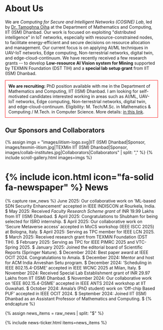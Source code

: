 ---
---

# About Us

We are _Computing for Secure and Intelligent Networks (COSINE) Lab_, led by [Dr. Tamoghna Ojha](https://people.iitism.ac.in/~tamoghnaojha/) at the Department of Mathematics and Computing, IIT (ISM) Dhanbad. Our work is focused on exploiting "distributed intelligence" in IoT networks, especially with resource-constrained nodes, to facilitate energy-efficient and secure decisions on resource allocation and management. Our current focus is on applying AI/ML techniques in UAV-IoT networks, Edge computing, Non-terrestrial networks, digital twin, and edge-cloud-continuum. We have recently received a few research grants -- to develop **Low-resource AI Vision system for Mining** supported by TEXMiN Foundation (DST TIH) and a **special lab setup grant** from IIT (ISM) Dhanbad. 


<div style="border: 1px solid red; padding: 10px;">
<b>We are recruiting:</b> PhD position available with me in the Department of Mathematics and Computing, IIT (ISM) Dhanbad. I am looking for self-motivated candidates interested working in areas such as AI/ML, UAV-IoT networks, Edge computing, Non-terrestrial networks, digital twin, and edge-cloud-continuum. Eligibility: M. Tech/M.Sc. in Mathematics & Computing / M.Tech. in Computer Science. More details: <a href="https://admission.iitism.ac.in/index.php/admission/phd/add_phd/home"> in this link</a>.
</div>

## Our Sponsors and Collaborators

{% assign imgs = "images/iitism-logo.svg|IIT (ISM) Dhanbad|Sponsor, images/texmin-iitism.jpg|TEXMin IIT (ISM) Dhanbad|Sponsor, images/collab-institutes.jpg|Collaborators|Collaborators" | split: "," %}
{% include scroll-gallery.html images=imgs %}

# {% include icon.html icon="fa-solid fa-newspaper" %} News

{% capture raw_news %}
June 2025: Our collaborative work on 'ML-based SDN Security Enhancement' accepted in IEEE INDISCON at Rourkela, India. $
May 2025: Received _Faculty Research Scheme grant_ of INR 19.99 Lakhs from IIT (ISM) Dhanbad. $
April 2025: Congratulations to Shubham for being selected for ISRO internship. $
April 2025: Our collaborative work on ‘Secure Metaverse access’ accepted in MoCS workshop (IEEE ISCC 2025) at Bologna, Italy. $
April 2025: Serving as TPC member for IEEE LCN 2025. $
March 2025: Received research grant from TEXMiN Foundation (DST TIH). $
February 2025: Serving as TPC for IEEE PIMRC 2025 and VTC-Spring 2025. $
January 2025: Joined the editorial board of Scientific Reports (Springer Nature). $
December 2024: Best paper award at IEEE OCIT 2024. Congratulations to Amala. $
December 2024: Mentor and host for ACM India Anveshan Setu program. $
December 2024: ‘Scheduling in IEEE 802.15.4-DSME’ accepted in IEEE WCNC 2025 at Milan, Italy. $
November 2024: Received Special Lab Establishment grant of INR 29.97 Lakhs from IIT (ISM) Dhanbad. $
November 2024: Our collaborative work on ‘IEEE 802.15.4-DSME’ accepted in IEEE ANTS 2024 workshop at IIT Guwahati. $
October 2024: Amala’s (PhD student) work on ‘Off-chip Based PUF’ accepted in IEEE OCIT 2024. $
September 2024: Joined IIT (ISM) Dhanbad as an Assistant Professor of Mathematics and Computing. $
{% endcapture %}

{% assign news_items = raw_news | split: "$" %}

{% include news-ticker.html items=news_items %}
